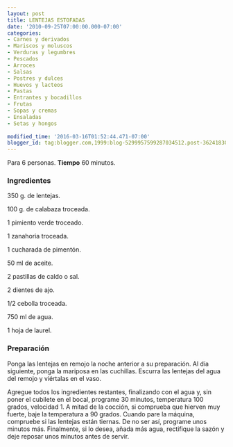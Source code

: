 ```yaml
---
layout: post
title: LENTEJAS ESTOFADAS
date: '2010-09-25T07:00:00.000-07:00'
categories:
- Carnes y derivados
- Mariscos y moluscos
- Verduras y legumbres
- Pescados
- Arroces
- Salsas
- Postres y dulces
- Huevos y lacteos
- Pastas
- Entrantes y bocadillos
- Frutas
- Sopas y cremas
- Ensaladas
- Setas y hongos
 
modified_time: '2016-03-16T01:52:44.471-07:00'
blogger_id: tag:blogger.com,1999:blog-5299957599287034512.post-3624183083413824546
---
```


Para 6 personas.
<b>Tiempo</b> 60 minutos.

<h3>Ingredientes</h3>

350 g. de lentejas.

100 g. de calabaza troceada.

1 pimiento verde troceado.

1 zanahoria troceada.

1 cucharada de pimentón.

50 ml de aceite.

2 pastillas de caldo o sal.

2 dientes de ajo.

1/2 cebolla troceada.

750 ml de agua.

1 hoja de laurel.

<h3>Preparación</h3>

Ponga las lentejas en remojo la noche anterior a su preparación. Al día siguiente, ponga la mariposa en las cuchillas. Escurra las lentejas del agua del remojo y viértalas en el vaso.

Agregue todos los ingredientes restantes, finalizando con el agua y, sin poner el cubilete en el bocal, programe 30 minutos, temperatura 100 grados, velocidad 1. A mitad de la cocción, si comprueba que hierven muy fuerte, baje la temperatura a 90 grados. Cuando pare la máquina, compruebe si las lentejas están tiernas. De no ser así, programe unos minutos más. Finalmente, si lo desea, añada más agua, rectifique la sazón y deje reposar unos minutos antes de servir.

